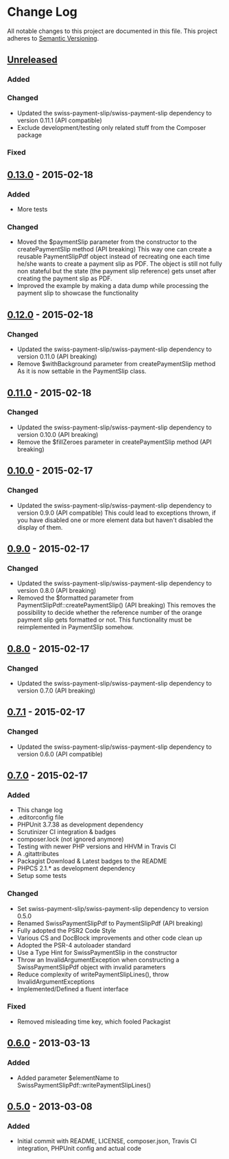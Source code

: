 # Change Log
All notable changes to this project are documented in this file.
This project adheres to [Semantic Versioning](http://semver.org/).

## [Unreleased](https://github.com/ravage84/SwissPaymentSlipPdf/compare/0.13.0...master)
### Added

### Changed
- Updated the swiss-payment-slip/swiss-payment-slip dependency to version 0.11.1 (API compatible)
- Exclude development/testing only related stuff from the Composer package

### Fixed

## [0.13.0](https://github.com/ravage84/SwissPaymentSlipPdf/releases/tag/0.13.0) - 2015-02-18
### Added
- More tests

### Changed
- Moved the $paymentSlip parameter from the constructor to the createPaymentSlip method (API breaking)
  This way one can create a reusable PaymentSlipPdf object instead of recreating one
  each time he/she wants to create a payment slip as PDF.
  The object is still not fully non stateful but the state (the payment slip reference)
  gets unset after creating the payment slip as PDF.
- Improved the example by making a data dump while processing the payment slip to showcase the functionality

## [0.12.0](https://github.com/ravage84/SwissPaymentSlipPdf/releases/tag/0.12.0) - 2015-02-18
### Changed
- Updated the swiss-payment-slip/swiss-payment-slip dependency to version 0.11.0 (API breaking)
- Remove $withBackground parameter from createPaymentSlip method
  As it is now settable in the PaymentSlip class.

## [0.11.0](https://github.com/ravage84/SwissPaymentSlipPdf/releases/tag/0.11.0) - 2015-02-18
### Changed
- Updated the swiss-payment-slip/swiss-payment-slip dependency to version 0.10.0 (API breaking)
- Remove the $fillZeroes parameter in createPaymentSlip method (API breaking)

## [0.10.0](https://github.com/ravage84/SwissPaymentSlipPdf/releases/tag/0.10.0) - 2015-02-17
### Changed
- Updated the swiss-payment-slip/swiss-payment-slip dependency to version 0.9.0 (API compatible)
  This could lead to exceptions thrown, if you have disabled one or more element data
  but haven't disabled the display of them.

## [0.9.0](https://github.com/ravage84/SwissPaymentSlipPdf/releases/tag/0.9.0) - 2015-02-17
### Changed
- Updated the swiss-payment-slip/swiss-payment-slip dependency to version 0.8.0 (API breaking)
- Removed the $formatted parameter from PaymentSlipPdf::createPaymentSlip() (API breaking)
  This removes the possibility to decide whether the reference number of the orange payment slip gets formatted or not.
  This functionality must be reimplemented in PaymentSlip somehow.

## [0.8.0](https://github.com/ravage84/SwissPaymentSlipPdf/releases/tag/0.8.0) - 2015-02-17
### Changed
- Updated the swiss-payment-slip/swiss-payment-slip dependency to version 0.7.0 (API breaking)

## [0.7.1](https://github.com/ravage84/SwissPaymentSlipPdf/releases/tag/0.7.1) - 2015-02-17
### Changed
- Updated the swiss-payment-slip/swiss-payment-slip dependency to version 0.6.0 (API compatible)

## [0.7.0](https://github.com/ravage84/SwissPaymentSlipPdf/releases/tag/0.7.0) - 2015-02-17
### Added
- This change log
- .editorconfig file
- PHPUnit 3.7.38 as development dependency
- Scrutinizer CI integration & badges
- composer.lock (not ignored anymore)
- Testing with newer PHP versions and  HHVM in Travis CI
- A .gitattributes
- Packagist Download & Latest badges to the README
- PHPCS 2.1.* as development dependency
- Setup some tests

### Changed
- Set swiss-payment-slip/swiss-payment-slip dependency to version 0.5.0
- Renamed SwissPaymentSlipPdf to PaymentSlipPdf (API breaking)
- Fully adopted the PSR2 Code Style
- Various CS and DocBlock improvements and other code clean up
- Adopted the PSR-4 autoloader standard
- Use a Type Hint for SwissPaymentSlip in the constructor
- Throw an InvalidArgumentException when constructing a SwissPaymentSlipPdf object with invalid parameters
- Reduce complexity of writePaymentSlipLines(), throw InvalidArgumentExceptions
- Implemented/Defined a fluent interface

### Fixed
- Removed misleading time key, which fooled Packagist

## [0.6.0](https://github.com/ravage84/SwissPaymentSlipPdf/releases/tag/0.6.0) - 2013-03-13
### Added
- Added parameter $elementName to SwissPaymentSlipPdf::writePaymentSlipLines()

## [0.5.0](https://github.com/ravage84/SwissPaymentSlipPdf/releases/tag/0.5.0) - 2013-03-08
### Added
- Initial commit with README, LICENSE, composer.json, Travis CI integration, PHPUnit config and actual code
